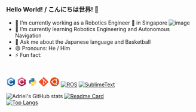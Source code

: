 ### Hello World! / こんにちは世界! 👋
- 🔭 I’m currently working as a Robotics Engineer :robot: in Singapore  ![image](https://user-images.githubusercontent.com/79893112/147637992-cd72ca9b-7f8d-400a-8c09-571bfde7327e.png)
- 🌱 I’m currently learning Robotics Engineering and Autonomous Navigation
- 💬 Ask me about the Japanese language and Basketball
- 😄 Pronouns: He / Him
- ⚡ Fun fact: 

<br />
 
[<img alt="C" width="5%" src="https://raw.githubusercontent.com/devicons/devicon/master/icons/c/c-original.svg" />](https://www.google.com/search?&q=C)
[<img alt="C++" width="5%" src="https://raw.githubusercontent.com/devicons/devicon/master/icons/cplusplus/cplusplus-original.svg" />](https://www.google.com/search?&q=C++)
[<img alt="Python" width="5%" src="https://raw.githubusercontent.com/devicons/devicon/master/icons/python/python-original.svg" />](https://www.google.com/search?&q=Python)
[<img alt="Git" width="5%" src="https://raw.githubusercontent.com/devicons/devicon/master/icons/git/git-original.svg" />](https://www.google.com/search?&q=Git)
[<img alt="Ubuntu" width="5%" src="https://raw.githubusercontent.com/devicons/devicon/master/icons/ubuntu/ubuntu-plain.svg" />](https://www.google.com/search?&q=Ubuntu)
[<img alt="ROS" width="5%"  height="42" src="https://www.embarcados.com.br/wp-content/uploads/2019/06/ros.png" />](https://www.google.com/search?&q=ROS)
[<img alt="SublimeText" width="5%" src="https://github.com/yurijserrano/Github-Profile-Readme-Logos/blob/master/text%20editors/sublime.svg" />](https://www.google.com/search?&q=ROS)

![Adriel's GitHub stats](https://github-readme-stats.vercel.app/api?username=adrielho10&hide=contribs,prs,stars&count_private=true&show_icons=true&theme=slateorange)
[![Readme Card](https://github-readme-stats.vercel.app/api/pin/?username=adrielho10&repo=github-readme-stats)](https://github.com/adrielho10/github-readme-stats) <br />
[![Top Langs](https://github-readme-stats.vercel.app/api/top-langs/?username=adrielho10)](https://github.com/adrielho10/github-readme-stats)
